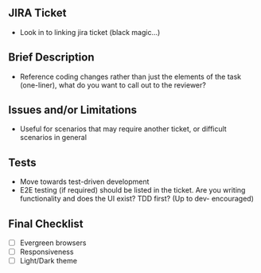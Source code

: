 ## JIRA Ticket
 - Look in to linking jira ticket (black magic...)

## Brief Description
- Reference coding changes rather than just the elements of the task (one-liner), what do you want to call out to the reviewer? 

## Issues and/or Limitations
- Useful for scenarios that may require another ticket, or difficult scenarios in general

## Tests
- Move towards test-driven development
- E2E testing (if required) should be listed in the ticket. Are you writing functionality and does the UI exist? TDD first? (Up to dev- encouraged)

## Final Checklist
- [ ] Evergreen browsers
- [ ] Responsiveness
- [ ] Light/Dark theme
